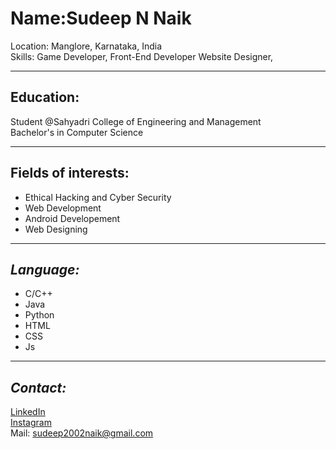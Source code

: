 # **Name**:Sudeep N Naik <br>
Location: Manglore, Karnataka, India  <br>
Skills: Game Developer, Front-End Developer Website Designer,  <br>
*****
## **Education:**
   Student @Sahyadri College of Engineering and Management  <br>
   Bachelor's in Computer Science  <br>
****
## **Fields of interests:** 
   * Ethical Hacking and Cyber Security  <br>
   * Web Development  <br>
   * Android Developement  <br>
   * Web Designing  
****
## *Language:* 
   * C/C++  <br>
   * Java  <br>
   * Python  <br>
   * HTML  <br>
   * CSS  <br>
   * Js
 ****
## *Contact:*   
   [LinkedIn](https://www.linkedin.com/in/sudeep-naik-9819b821a) <br>
   [Instagram](https://www.instagram.com/__sudeep__naik/?igshid=YmMyMTA2M2Y%3D) <br>
   Mail: sudeep2002naik@gmail.com <br>
  
